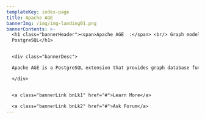 ```yaml
---
templateKey: index-page
title: Apache AGE
bannerImg: /img/img-landing01.png
bannerContents: >-
  <h1 class="bannerHeader"><span>Apache AGE  :</span> <br/> Graph model on
  PostgreSQL</h1>


  <div class="bannerDesc">

  Apache AGE is a PostgreSQL extension that provides graph database functionality. The goal of Apache AGE is to enable users of Postgres to use graph query modeling in unison with Postgres’ existing relational model.

  </div>


  <a class="bannerLink bnLk1" href="#">Learn More</a>

  <a class="bannerLink bnLk2" href="#">Ask Forum</a>
---
```

